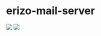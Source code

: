 erizo-mail-server
=================

<a href="https://travis-ci.org/erizo-fr/erizo-mail-server"><img src="https://travis-ci.org/erizo-fr/erizo-mail-server.svg?branch=master"/></a>
<a href="https://codeclimate.com/github/erizo-fr/erizo-mail-server"><img src="https://codeclimate.com/github/erizo-fr/erizo-mail-server/badges/gpa.svg"/></a>

